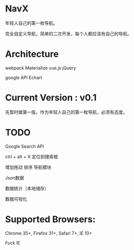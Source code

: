# NavX

年轻人自己的第一枚导航。

完全自定义导航，简单的二次开发，每个人都应该有自己的导航。


# Architecture

webpack 
Materialize
vue.js
jQuery

google API
Echart

# Current Version : v0.1

先暂时做第一版，作为年轻人自己的第一枚导航，必须有态度。


# TODO

Google Search API

ctrl + alt + X 定位到搜索框

增加拖动 排序 导航模块

Json数据

数据统计（本地储存）

数据可视化


# Supported Browsers:

Chrome 35+, Firefox 31+, Safari 7+, IE 10+

Fuck IE



